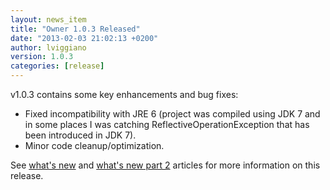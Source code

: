 ```yaml
---
layout: news_item
title: "Owner 1.0.3 Released"
date: "2013-02-03 21:02:13 +0200"
author: lviggiano
version: 1.0.3
categories: [release]
---
```


v1.0.3 contains some key enhancements and bug fixes:

 * Fixed incompatibility with JRE 6 (project was compiled using JDK 7 and in some places I was catching
   ReflectiveOperationException that has been introduced in JDK 7).
 * Minor code cleanup/optimization.

See [what's new][intr] and [what's new part 2][intr-2] articles for more information on this release.

 [intr]: http://en.newinstance.it/2013/02/04/owner-1-0-3-whats-new-part-1-variable-expansion/
 [intr-2]: http://en.newinstance.it/2013/05/29/owner-1-0-3-whats-new-part-2/
